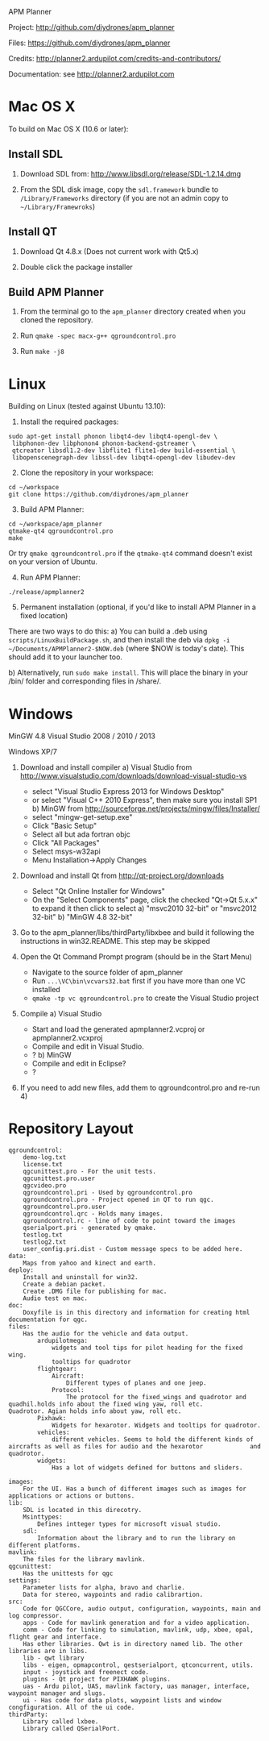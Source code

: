 APM Planner

Project:
http://github.com/diydrones/apm_planner

Files:
https://github.com/diydrones/apm_planner

Credits:
http://planner2.ardupilot.com/credits-and-contributors/

Documentation:
see http://planner2.ardupilot.com


Mac OS X
===============================================================================

To build on Mac OS X (10.6 or later):

Install SDL
-----------
1) Download SDL from:  <http://www.libsdl.org/release/SDL-1.2.14.dmg>

2) From the SDL disk image, copy the `sdl.framework` bundle to `/Library/Frameworks`
   directory (if you are not an admin copy to `~/Library/Framewroks`)

Install QT
-----------
1) Download Qt 4.8.x (Does not current work with Qt5.x)

2) Double click the package installer

Build APM Planner
-----------------
1) From the terminal go to the `apm_planner` directory created when you cloned the repository.

2) Run `qmake -spec macx-g++ qgroundcontrol.pro`

3) Run `make -j8`


Linux 
===============================================================================

Building on Linux (tested against Ubuntu 13.10):

1) Install the required packages:

```
sudo apt-get install phonon libqt4-dev libqt4-opengl-dev \
 libphonon-dev libphonon4 phonon-backend-gstreamer \
 qtcreator libsdl1.2-dev libflite1 flite1-dev build-essential \
 libopenscenegraph-dev libssl-dev libqt4-opengl-dev libudev-dev 
```

2) Clone the repository in your workspace:

```
cd ~/workspace
git clone https://github.com/diydrones/apm_planner
```

3) Build APM Planner:

```
cd ~/workspace/apm_planner
qtmake-qt4 qgroundcontrol.pro
make
```

Or try `qmake qgroundcontrol.pro` if the `qtmake-qt4` command doesn't exist on your version of Ubuntu.

4) Run APM Planner:

```
./release/apmplanner2
```

5) Permanent installation (optional, if you'd like to install APM Planner in a fixed location)
 
There are two ways to do this:
a) You can build a .deb using ```scripts/LinuxBuildPackage.sh```, and then install the deb via
   ```dpkg -i ~/Documents/APMPlanner2-$NOW.deb``` (where $NOW is today's date). This should add it to
   your launcher too.

b) Alternatively, run ```sudo make install```. This will place the binary in your /bin/ folder and
   corresponding files in /share/.


Windows
===============================================================================

MinGW 4.8
Visual Studio 2008 / 2010 / 2013

Windows XP/7

1) Download and install compiler
   a) Visual Studio from http://www.visualstudio.com/downloads/download-visual-studio-vs
     - select "Visual Studio Express 2013 for Windows Desktop"
     - or select "Visual C++ 2010 Express", then make sure you install SP1
   b) MinGW from http://sourceforge.net/projects/mingw/files/Installer/
     - select "mingw-get-setup.exe"
     - Click "Basic Setup"
     - Select all but ada fortran objc
     - Click "All Packages"
     - Select msys-w32api
     - Menu Installation->Apply Changes

2) Download and install Qt from http://qt-project.org/downloads
   - Select "Qt Online Installer for Windows"
   - On the "Select Components" page, click the checked "Qt->Qt 5.x.x" to expand it
     then click to select
   a) "msvc2010 32-bit" or "msvc2012 32-bit"
   b) "MinGW 4.8 32-bit"

3) Go to the apm_planner/libs/thirdParty/libxbee and build it following the instructions in win32.README.
   This step may be skipped

4) Open the Qt Command Prompt program (should be in the Start Menu)
   - Navigate to the source folder of apm_planner
   - Run ```...\VC\bin\vcvars32.bat``` first if you have more than one VC installed
   - ```qmake -tp vc qgroundcontrol.pro``` to create the Visual Studio project
   
5) Compile
   a) Visual Studio
     - Start and load the generated apmplanner2.vcproj or apmplanner2.vcxproj
     - Compile and edit in Visual Studio. 
     - ?
   b) MinGW
     - Compile and edit in Eclipse?
     - ?

6) If you need to add new files, add them to qgroundcontrol.pro and re-run 4)


Repository Layout
===============================================================================
```
qgroundcontrol:
	demo-log.txt
	license.txt 
	qgcunittest.pro - For the unit tests.
	qgcunittest.pro.user
	qgcvideo.pro
	qgroundcontrol.pri - Used by qgroundcontrol.pro
	qgroundcontrol.pro - Project opened in QT to run qgc.
	qgroundcontrol.pro.user 
	qgroundcontrol.qrc - Holds many images.
	qgroundcontrol.rc - line of code to point toward the images
	qserialport.pri - generated by qmake.
	testlog.txt
	testlog2.txt 
	user_config.pri.dist - Custom message specs to be added here. 
data: 
	Maps from yahoo and kinect and earth. 
deploy: 
	Install and uninstall for win32.
	Create a debian packet.
	Create .DMG file for publishing for mac.
	Audio test on mac.	
doc: 
	Doxyfile is in this directory and information for creating html documentation for qgc.
files: 
	Has the audio for the vehicle and data output. 
		ardupilotmega: 
			widgets and tool tips for pilot heading for the fixed wing.
			tooltips for quadrotor
		flightgear:
			Aircraft: 
				Different types of planes and one jeep. 
			Protocol: 
				The protocol for the fixed_wings and quadrotor and quadhil.holds info about the fixed wing yaw, roll etc. 					Quadrotor. Agian holds info about yaw, roll etc.
		Pixhawk:
			Widgets for hexarotor. Widgets and tooltips for quadrotor.
		vehicles: 
			different vehicles. Seems to hold the different kinds of aircrafts as well as files for audio and the hexarotor 			and quadrotor.
		widgets: 
			Has a lot of widgets defined for buttons and sliders.

images: 
	For the UI. Has a bunch of different images such as images for applications or actions or buttons.
lib: 
	SDL is located in this direcotry. 
	Msinttypes: 
		Defines intteger types for microsoft visual studio. 
	sdl:
		Information about the library and to run the library on different platforms. 
mavlink: 
	The files for the library mavlink. 
qgcunittest: 
	Has the unittests for qgc
settings: 
	Parameter lists for alpha, bravo and charlie. 
	Data for stereo, waypoints and radio calibrartion. 
src:
	Code for QGCCore, audio output, configuration, waypoints, main and log compressor.
	apps - Code for mavlink generation and for a video application.
	comm - Code for linking to simulation, mavlink, udp, xbee, opal, flight gear and interface.
	Has other libraries. Qwt is in directory named lib. The other libraries are in libs.
	lib - qwt library
	libs - eigen, opmapcontrol, qestserialport, qtconcurrent, utils.
	input - joystick and freenect code.
	plugins - Qt project for PIXHAWK plugins.
	uas - Ardu pilot, UAS, mavlink factory, uas manager, interface, waypoint manager and slugs.
	ui - Has code for data plots, waypoint lists and window congfiguration. All of the ui code.
thirdParty: 
	Library called lxbee.
	Library called QSerialPort.

